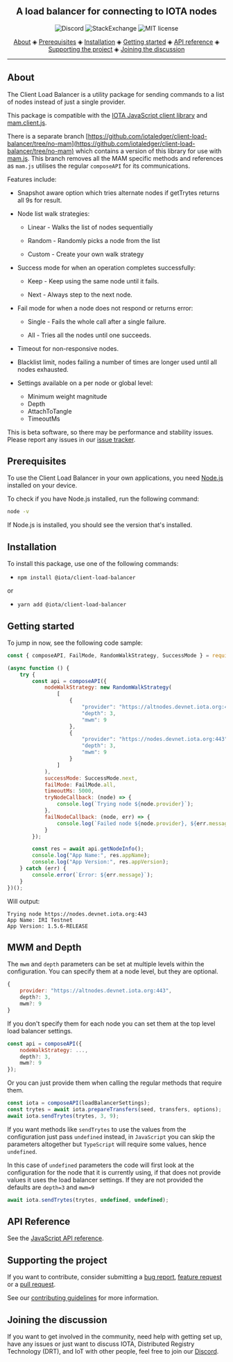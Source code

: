 <h2 align="center">A load balancer for connecting to IOTA nodes</h2>

<p align="center">
  <a href="https://discord.iota.org/" style="text-decoration:none;"><img src="https://img.shields.io/badge/Discord-9cf.svg?logo=discord" alt="Discord"></a>
    <a href="https://iota.stackexchange.com/" style="text-decoration:none;"><img src="https://img.shields.io/badge/StackExchange-9cf.svg?logo=stackexchange" alt="StackExchange"></a>
    <a href="https://github.com/iotaledger/client-load-balancer/blob/master/LICENSE" style="text-decoration:none;"><img src="https://img.shields.io/github/license/iotaledger/client-load-balancer.svg" alt="MIT license"></a>
</p>
      
<p align="center">
  <a href="#about">About</a> ◈
  <a href="#prerequisites">Prerequisites</a> ◈
  <a href="#installation">Installation</a> ◈
  <a href="#getting-started">Getting started</a> ◈
  <a href="#api-reference">API reference</a> ◈
  <a href="#supporting-the-project">Supporting the project</a> ◈
  <a href="#joining-the-discussion">Joining the discussion</a> 
</p>

---

## About

The Client Load Balancer is a utility package for sending commands to a list of nodes instead of just a single provider.

This package is compatible with the [IOTA JavaScript client library](https://github.com/iotaledger/iota.js) and [mam.client.js](https://github.com/iotaledger/mam.client.js). 

There is a separate branch [https://github.com/iotaledger/client-load-balancer/tree/no-mam](https://github.com/iotaledger/client-load-balancer/tree/no-mam) which contains a version of this library for use with [mam.js](https://github.com/iotaledger/mam.js). This branch removes all the MAM specific methods and references as `mam.js` utilises the regular `composeAPI` for its communications.

Features include:

* Snapshot aware option which tries alternate nodes if getTrytes returns all 9s for result.

* Node list walk strategies:

  * Linear - Walks the list of nodes sequentially

  * Random - Randomly picks a node from the list

  * Custom - Create your own walk strategy

* Success mode for when an operation completes successfully:

  * Keep - Keep using the same node until it fails.

  * Next - Always step to the next node.

* Fail mode for when a node does not respond or returns error:

  * Single - Fails the whole call after a single failure.

  * All - Tries all the nodes until one succeeds.

* Timeout for non-responsive nodes.

* Blacklist limit, nodes failing a number of times are longer used until all nodes exhausted.

* Settings available on a per node or global level:

  * Minimum weight magnitude
  * Depth
  * AttachToTangle
  * TimeoutMs

This is beta software, so there may be performance and stability issues.
Please report any issues in our [issue tracker](https://github.com/iotaledger/client-load-balancer/issues/new).

## Prerequisites

To use the Client Load Balancer in your own applications, you need [Node.js](https://nodejs.org/en/download/) installed on your device.

To check if you have Node.js installed, run the following command:

```bash
node -v
```

If Node.js is installed, you should see the version that's installed.

## Installation

To install this package, use one of the following commands:


- `npm install @iota/client-load-balancer`

or

- `yarn add @iota/client-load-balancer`

## Getting started

To jump in now, see the following code sample:

```js
const { composeAPI, FailMode, RandomWalkStrategy, SuccessMode } = require('@iota/client-load-balancer');

(async function () {
    try {
        const api = composeAPI({
            nodeWalkStrategy: new RandomWalkStrategy(
                [
                    {
                        "provider": "https://altnodes.devnet.iota.org:443",
                        "depth": 3,
                        "mwm": 9
                    },
                    {
                        "provider": "https://nodes.devnet.iota.org:443",
                        "depth": 3,
                        "mwm": 9
                    }
                ]
            ),
            successMode: SuccessMode.next,
            failMode: FailMode.all,
            timeoutMs: 5000,
            tryNodeCallback: (node) => {
                console.log(`Trying node ${node.provider}`);
            },
            failNodeCallback: (node, err) => {
                console.log(`Failed node ${node.provider}, ${err.message}`);
            }
        });

        const res = await api.getNodeInfo();
        console.log("App Name:", res.appName);
        console.log("App Version:", res.appVersion);
    } catch (err) {
        console.error(`Error: ${err.message}`);
    }
})();
```

Will output:

```shell
Trying node https://nodes.devnet.iota.org:443
App Name: IRI Testnet
App Version: 1.5.6-RELEASE
```

## MWM and Depth

The `mwm` and `depth` parameters can be set at multiple levels within the configuration. You can specify them at a node level, but they are optional.

```js
{
    provider: "https://altnodes.devnet.iota.org:443",
    depth?: 3,
    mwm?: 9
}
```
If you don't specify them for each node you can set them at the top level load balancer settings.

```js
const api = composeAPI({
    nodeWalkStrategy: ...,
    depth?: 3,
    mwm?: 9
});
```

Or you can just provide them when calling the regular methods that require them.

```js
const iota = composeAPI(loadBalancerSettings);
const trytes = await iota.prepareTransfers(seed, transfers, options);
await iota.sendTrytes(trytes, 3, 9);
```

If you want methods like `sendTrytes` to use the values from the configuration just pass `undefined` instead, in `JavaScript` you can skip the parameters altogether but `TypeScript` will require some values, hence `undefined`.

 In this case of `undefined` parameters the code will first look at the configuration for the node that it is currently using, if that does not provide values it uses the load balancer settings. If they are not provided the defaults are `depth=3` and `mwm=9`

```js
await iota.sendTrytes(trytes, undefined, undefined);
```

## API Reference

See the [JavaScript API reference](./docs/README.md).

## Supporting the project

If you want to contribute, consider submitting a [bug report](https://github.com/iotaledger/client-load-balancer/issues/new), [feature request](https://github.com/iotaledger/client-load-balancer/issues/new) or a [pull request](https://github.com/iotaledger/client-load-balancer/pulls/).

See our [contributing guidelines](.github/CONTRIBUTING.md) for more information.

## Joining the discussion

If you want to get involved in the community, need help with getting set up, have any issues or just want to discuss IOTA, Distributed Registry Technology (DRT), and IoT with other people, feel free to join our [Discord](https://discord.iota.org/).
